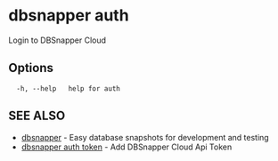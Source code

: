 # dbsnapper auth

Login to DBSnapper Cloud

## Options

```
  -h, --help   help for auth
```

## SEE ALSO

* [dbsnapper](/cmd/dbsnapper/)	 - Easy database snapshots for development and testing
* [dbsnapper auth token](/cmd/dbsnapper_auth_token/)	 - Add DBSnapper Cloud Api Token

